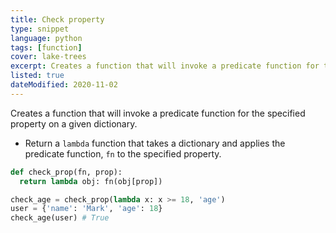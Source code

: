```yaml
---
title: Check property
type: snippet
language: python
tags: [function]
cover: lake-trees
excerpt: Creates a function that will invoke a predicate function for the specified property on a given dictionary.
listed: true
dateModified: 2020-11-02
---
```


Creates a function that will invoke a predicate function for the specified property on a given dictionary.

- Return a `lambda` function that takes a dictionary and applies the predicate function, `fn` to the specified property.

```py
def check_prop(fn, prop):
  return lambda obj: fn(obj[prop])

check_age = check_prop(lambda x: x >= 18, 'age')
user = {'name': 'Mark', 'age': 18}
check_age(user) # True
```
